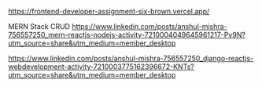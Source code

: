 https://frontend-developer-assignment-six-brown.vercel.app/

MERN Stack CRUD
https://www.linkedin.com/posts/anshul-mishra-756557250_mern-reactjs-nodejs-activity-7210004049645961217-Pv9N?utm_source=share&utm_medium=member_desktop

https://www.linkedin.com/posts/anshul-mishra-756557250_django-reactjs-webdevelopment-activity-7210003775162396672-KNTs?utm_source=share&utm_medium=member_desktop
